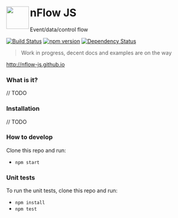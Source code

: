  
# <img align=left width=60 src="http://nflow-js.github.io/assets/logo.svg">nFlow JS
Event/data/control flow

[![Build Status](https://travis-ci.org/mere/nflow.svg?branch=master)](https://travis-ci.org/mere/nflow) [![npm version](https://badge.fury.io/js/nflow.svg)](https://badge.fury.io/js/nflow) [![Dependency Status](https://www.versioneye.com/nodejs/nflow/0.0.4/badge.svg)](https://www.versioneye.com/nodejs/nflow/0.0.4)
> Work in progress, decent docs and examples are on the way

http://nflow-js.github.io

### What is it?

// TODO

### Installation

// TODO

###

### How to develop

Clone this repo and run:
 - `npm start` 

### Unit tests

To run the unit tests, clone this repo and run:
 - `npm install`
 - `npm test`
